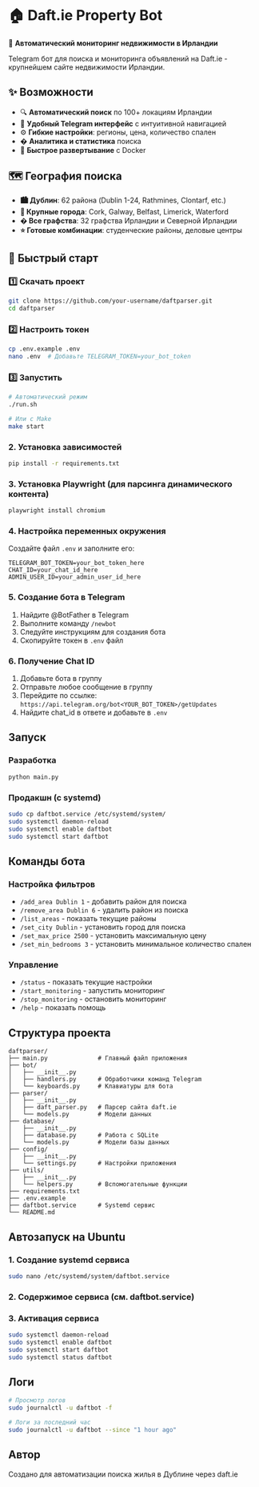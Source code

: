 # 🏠 Daft.ie Property Bot

🤖 **Автоматический мониторинг недвижимости в Ирландии**

Telegram бот для поиска и мониторинга объявлений на Daft.ie - крупнейшем сайте недвижимости Ирландии.

## ✨ **Возможности**

- 🔍 **Автоматический поиск** по 100+ локациям Ирландии
- 📱 **Удобный Telegram интерфейс** с интуитивной навигацией
- ⚙️ **Гибкие настройки**: регионы, цена, количество спален
- � **Аналитика и статистика** поиска
- 🚀 **Быстрое развертывание** с Docker

## 🗺️ **География поиска**

- **🏙️ Дублин**: 62 района (Dublin 1-24, Rathmines, Clontarf, etc.)
- **🌆 Крупные города**: Cork, Galway, Belfast, Limerick, Waterford
- **�️ Все графства**: 32 графства Ирландии и Северной Ирландии
- **⭐ Готовые комбинации**: студенческие районы, деловые центры

## 🚀 **Быстрый старт**

### 1️⃣ **Скачать проект**
```bash
git clone https://github.com/your-username/daftparser.git
cd daftparser
```

### 2️⃣ **Настроить токен**
```bash
cp .env.example .env
nano .env  # Добавьте TELEGRAM_TOKEN=your_bot_token
```

### 3️⃣ **Запустить**
```bash
# Автоматический режим
./run.sh

# Или с Make
make start
```

### 2. Установка зависимостей
```bash
pip install -r requirements.txt
```

### 3. Установка Playwright (для парсинга динамического контента)
```bash
playwright install chromium
```

### 4. Настройка переменных окружения
Создайте файл `.env` и заполните его:
```
TELEGRAM_BOT_TOKEN=your_bot_token_here
CHAT_ID=your_chat_id_here
ADMIN_USER_ID=your_admin_user_id_here
```

### 5. Создание бота в Telegram
1. Найдите @BotFather в Telegram
2. Выполните команду `/newbot`
3. Следуйте инструкциям для создания бота
4. Скопируйте токен в `.env` файл

### 6. Получение Chat ID
1. Добавьте бота в группу
2. Отправьте любое сообщение в группу
3. Перейдите по ссылке: `https://api.telegram.org/bot<YOUR_BOT_TOKEN>/getUpdates`
4. Найдите chat_id в ответе и добавьте в `.env`

## Запуск

### Разработка
```bash
python main.py
```

### Продакшн (с systemd)
```bash
sudo cp daftbot.service /etc/systemd/system/
sudo systemctl daemon-reload
sudo systemctl enable daftbot
sudo systemctl start daftbot
```

## Команды бота

### Настройка фильтров
- `/add_area Dublin 1` - добавить район для поиска
- `/remove_area Dublin 6` - удалить район из поиска
- `/list_areas` - показать текущие районы
- `/set_city Dublin` - установить город для поиска
- `/set_max_price 2500` - установить максимальную цену
- `/set_min_bedrooms 3` - установить минимальное количество спален

### Управление
- `/status` - показать текущие настройки
- `/start_monitoring` - запустить мониторинг
- `/stop_monitoring` - остановить мониторинг
- `/help` - показать помощь

## Структура проекта
```
daftparser/
├── main.py              # Главный файл приложения
├── bot/
│   ├── __init__.py
│   ├── handlers.py      # Обработчики команд Telegram
│   └── keyboards.py     # Клавиатуры для бота
├── parser/
│   ├── __init__.py
│   ├── daft_parser.py   # Парсер сайта daft.ie
│   └── models.py        # Модели данных
├── database/
│   ├── __init__.py
│   ├── database.py      # Работа с SQLite
│   └── models.py        # Модели базы данных
├── config/
│   ├── __init__.py
│   └── settings.py      # Настройки приложения
├── utils/
│   ├── __init__.py
│   └── helpers.py       # Вспомогательные функции
├── requirements.txt
├── .env.example
├── daftbot.service      # Systemd сервис
└── README.md
```

## Автозапуск на Ubuntu

### 1. Создание systemd сервиса
```bash
sudo nano /etc/systemd/system/daftbot.service
```

### 2. Содержимое сервиса (см. daftbot.service)

### 3. Активация сервиса
```bash
sudo systemctl daemon-reload
sudo systemctl enable daftbot
sudo systemctl start daftbot
sudo systemctl status daftbot
```

## Логи
```bash
# Просмотр логов
sudo journalctl -u daftbot -f

# Логи за последний час
sudo journalctl -u daftbot --since "1 hour ago"
```

## Автор
Создано для автоматизации поиска жилья в Дублине через daft.ie

